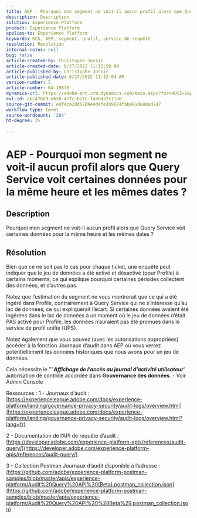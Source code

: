 ```yaml
---
title: AEP - Pourquoi mon segment ne voit-il aucun profil alors que Query Service voit certaines données pour la même heure et les mêmes dates ?
description: Description
solution: Experience Platform
product: Experience Platform
applies-to: Experience Platform
keywords: KCS, AEP, segment, profil, service de requête
resolution: Resolution
internal-notes: null
bug: false
article-created-by: Christophe Jossic
article-created-date: 6/27/2022 11:11:50 AM
article-published-by: Christophe Jossic
article-published-date: 6/27/2022 11:12:04 AM
version-number: 5
article-number: KA-19878
dynamics-url: https://adobe-ent.crm.dynamics.com/main.aspx?forceUCI=1&pagetype=entityrecord&etn=knowledgearticle&id=54bbe8ee-09f6-ec11-bb3d-000d3a5b0082
exl-id: abc470d9-e638-47fc-b27c-f4e0422c1130
source-git-commit: e8f4ca2dd578944d4fe399074fab461de88ad247
workflow-type: tm+mt
source-wordcount: '284'
ht-degree: 3%

---
```


# AEP - Pourquoi mon segment ne voit-il aucun profil alors que Query Service voit certaines données pour la même heure et les mêmes dates ?

## Description


Pourquoi mon segment ne voit-il aucun profil alors que Query Service voit certaines données pour la même heure et les mêmes dates ?


## Résolution


Bien que ce ne soit pas le cas pour chaque ticket, une enquête peut indiquer que le jeu de données a été activé et désactivé (pour Profile) à certains moments, ce qui explique pourquoi certaines périodes collectent des données, et d’autres pas.

Notez que l’estimation du segment ne vous montrerait que ce qui a été ingéré dans Profile, contrairement à Query Service qui ne s’intéresse qu’au lac de données, ce qui expliquerait l’écart. Si certaines données avaient été ingérées dans le lac de données à un moment où le jeu de données n’était PAS activé pour Profile, les données n’auraient pas été promues dans le service de profil unifié (UPS).



Notez également que vous pouvez (avec les autorisations appropriées) accéder à la fonction Journaux d’audit dans AEP où vous verrez potentiellement les données historiques que nous avons pour un jeu de données.

Cela nécessite le &quot;&quot;<b>*Affichage de l’accès au journal d’activité utilisateur</b>*&#39; autorisation de contrôle accordée dans <b>Gouvernance des données</b>. - Voir Admin Console



Ressources : 1 - Journaux d’audit :
[https://experienceleague.adobe.com/docs/experience-platform/landing/governance-privacy-security/audit-logs/overview.html](https://experienceleague.adobe.com/docs/experience-platform/landing/governance-privacy-security/audit-logs/overview.html?lang=fr)

2 - Documentation de l’API de requête d’audit :
[https://developer.adobe.com/experience-platform-apis/references/audit-query/](https://developer.adobe.com/experience-platform-apis/references/audit-query/)

3 - Collection Postman Journaux d’audit disponible à l’adresse :
[https://github.com/adobe/experience-platform-postman-samples/blob/master/apis/experience-platform/Audit%20Query%20API%20(Beta).postman_collection.json](https://github.com/adobe/experience-platform-postman-samples/blob/master/apis/experience-platform/Audit%20Query%20API%20%28Beta%29.postman_collection.json)
